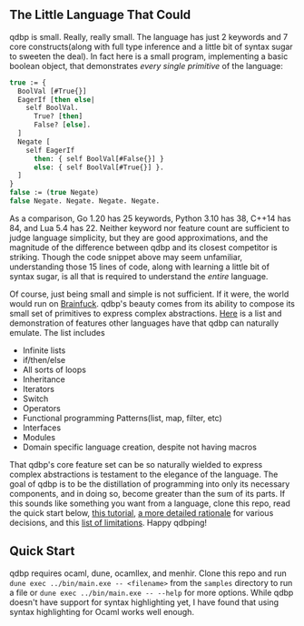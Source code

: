 ## The Little Language That Could

qdbp is small. Really, really small. The language has just 2 keywords and 7 core constructs(along with full type inference and a little bit of syntax sugar to sweeten the deal). In fact here is a small program, implementing a basic boolean object, that demonstrates *every single primitive* of the language:
```ocaml
true := {
  BoolVal [#True{}]
  EagerIf [then else|
    self BoolVal.
      True? [then]
      False? [else].
  ]
  Negate [
    self EagerIf
      then: { self BoolVal[#False{}] }
      else: { self BoolVal[#True{}] }.
  ]
}
false := (true Negate)
false Negate. Negate. Negate. Negate.
```
As a comparison, Go 1.20 has 25 keywords, Python 3.10 has 38, C++14 has 84, and Lua 5.4 has 22. Neither keyword nor feature count are sufficient to judge language simplicity, but they are good approximations, and the magnitude of the difference between qdbp and its closest competitor is striking. Though the code snippet above may seem unfamiliar, understanding those 15 lines of code, along with learning a little bit of syntax sugar, is all that is required to understand the *entire* language.

Of course, just being small and simple is not sufficient. If it were, the world would run on [Brainfuck](https://en.wikipedia.org/wiki/Brainfuck). qdbp's beauty comes from its ability to compose its small set of primitives to express complex abstractions. [Here](doc/demo.md) is a list and demonstration of features other languages have that qdbp can naturally emulate. The list includes

- Infinite lists
- if/then/else
- All sorts of loops
- Inheritance
- Iterators
- Switch
- Operators
- Functional programming Patterns(list, map, filter, etc)
- Interfaces
- Modules
- Domain specific language creation, despite not having macros

That qdbp's core feature set can be so naturally wielded to express complex abstractions is testament to the elegance of the language. The goal of qdbp is to be the distillation of programming into only its necessary components, and in doing so, become greater than the sum of its parts. If this sounds like something you want from a language, clone this repo, read the quick start below, [this tutorial](samples/tutorial.qdbp), [a more detailed rationale](doc/rationale.md) for various decisions, and this [list of limitations](doc/limitations.md). Happy qdbping!

## Quick Start

qdbp requires ocaml, dune, ocamllex, and menhir. Clone this repo and run `dune exec ../bin/main.exe -- <filename>` from the `samples` directory to run a file or `dune exec ../bin/main.exe -- --help` for more options. While qdbp doesn't have support for syntax highlighting yet, I have found that using syntax highlighting for Ocaml works well enough.
